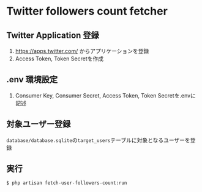 # Twitter followers count fetcher

## Twitter Application 登録

1. https://apps.twitter.com/ からアプリケーションを登録
2. Access Token, Token Secretを作成

## .env 環境設定

1. Consumer Key, Consumer Secret, Access Token, Token Secretを.envに記述

## 対象ユーザー登録

`database/database.sqlite`の`target_users`テーブルに対象となるユーザーを登録

## 実行

```sh
$ php artisan fetch-user-followers-count:run 
```
